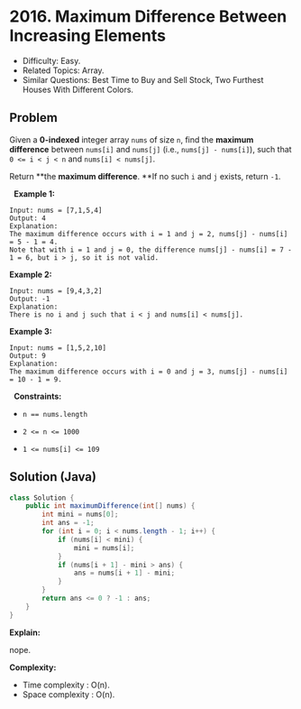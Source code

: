 # 2016. Maximum Difference Between Increasing Elements

- Difficulty: Easy.
- Related Topics: Array.
- Similar Questions: Best Time to Buy and Sell Stock, Two Furthest Houses With Different Colors.

## Problem

Given a **0-indexed** integer array ```nums``` of size ```n```, find the **maximum difference** between ```nums[i]``` and ```nums[j]``` (i.e., ```nums[j] - nums[i]```), such that ```0 <= i < j < n``` and ```nums[i] < nums[j]```.

Return **the **maximum difference**. **If no such ```i``` and ```j``` exists, return ```-1```.

 
**Example 1:**

```
Input: nums = [7,1,5,4]
Output: 4
Explanation:
The maximum difference occurs with i = 1 and j = 2, nums[j] - nums[i] = 5 - 1 = 4.
Note that with i = 1 and j = 0, the difference nums[j] - nums[i] = 7 - 1 = 6, but i > j, so it is not valid.
```

**Example 2:**

```
Input: nums = [9,4,3,2]
Output: -1
Explanation:
There is no i and j such that i < j and nums[i] < nums[j].
```

**Example 3:**

```
Input: nums = [1,5,2,10]
Output: 9
Explanation:
The maximum difference occurs with i = 0 and j = 3, nums[j] - nums[i] = 10 - 1 = 9.
```

 
**Constraints:**


	
- ```n == nums.length```
	
- ```2 <= n <= 1000```
	
- ```1 <= nums[i] <= 109```



## Solution (Java)

```java
class Solution {
    public int maximumDifference(int[] nums) {
        int mini = nums[0];
        int ans = -1;
        for (int i = 0; i < nums.length - 1; i++) {
            if (nums[i] < mini) {
                mini = nums[i];
            }
            if (nums[i + 1] - mini > ans) {
                ans = nums[i + 1] - mini;
            }
        }
        return ans <= 0 ? -1 : ans;
    }
}
```

**Explain:**

nope.

**Complexity:**

* Time complexity : O(n).
* Space complexity : O(n).
